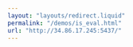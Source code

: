 ```yaml
---
layout: "layouts/redirect.liquid"
permalink: "/demos/is_eval.html"
url: "http://34.86.17.245:5437/"
---
```

